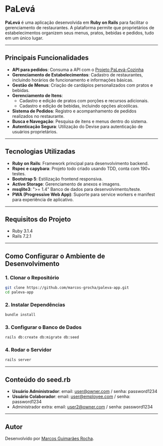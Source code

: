 # PaLevá

**PaLevá** é uma aplicação desenvolvida em **Ruby on Rails** para facilitar o gerenciamento de restaurantes. A plataforma permite que proprietários de estabelecimentos organizem seus menus, pratos, bebidas e pedidos, tudo em um único lugar.

---

## Principais Funcionalidades

- **API para pedidos**: Consuma a API com o [Projeto PaLevá-Cozinha](https://github.com/marcos-grocha/paleva-cozinha-vuejs)
- **Gerenciamento de Estabelecimentos**: Cadastro de restaurantes, incluindo horários de funcionamento e informações básicas.
- **Gestão de Menus**: Criação de cardápios personalizados com pratos e bebidas.
- **Gerenciamento de Itens**:
  - Cadastro e edição de pratos com porções e recursos adicionais.
  - Cadastro e edição de bebidas, incluindo opções alcoólicas.
- **Sistema de Pedidos**: Registro e acompanhamento de pedidos realizados no restaurante.
- **Busca e Navegação**: Pesquisa de itens e menus dentro do sistema.
- **Autenticação Segura**: Utilização do Devise para autenticação de usuários proprietários.

---

## Tecnologias Utilizadas

- **Ruby on Rails**: Framework principal para desenvolvimento backend.
- **Rspec e capybara**: Projeto todo criado usando TDD, conta com 190+ testes.
- **Bootstrap 5**: Estilização frontend responsiva.
- **Active Storage**: Gerenciamento de anexos e imagens.
- **msqlite3**: ">= 1.4" Banco de dados para desenvolvimento/teste.
- **PWA (Progressive Web App)**: Suporte para service workers e manifest para experiência de aplicativo.

---

## Requisitos do Projeto

- Ruby 3.1.4
- Rails 7.2.1

---

## Como Configurar o Ambiente de Desenvolvimento

### 1. Clonar o Repositório

```bash
git clone https://github.com/marcos-grocha/paleva-app.git
cd paleva-app
```

### 2. Instalar Dependências

```bash
bundle install
```

### 3. Configurar o Banco de Dados

```bash
rails db:create db:migrate db:seed
```

### 4. Rodar o Servidor

```bash
rails server
```

---

## Conteúdo do seed.rb
- **Usuário Administrador**: email: user@owner.com / senha: password1234
- **Usuário Colaborador**: email: user@employee.com / senha: password1234
- Administrador extra: email: user2@owner.com / senha: password1234

---

## Autor
Desenvolvido por [Marcos Guimarães Rocha](https://www.linkedin.com/in/marcos-grocha/).
